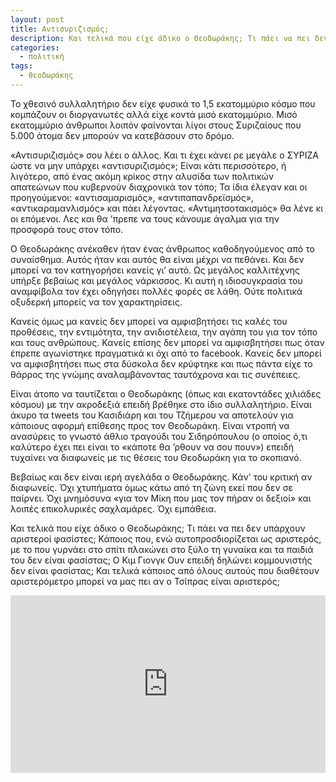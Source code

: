 ```yaml
---
layout: post
title: Αντισυριζισμός;
description: Και τελικά που είχε άδικο ο Θεοδωράκης; Τι πάει να πει δεν υπάρχουν αριστεροί φασίστες; Κάποιος που, ενώ αυτοπροσδιορίζεται ως αριστερός, με το που γυρνάει στο σπίτι πλακώνει στο ξύλο τη γυναίκα και τα παιδιά του δεν είναι φασίστας;
categories:
  - πολιτική
tags: 
  - θεοδωράκης
---
```


Το χθεσινό συλλαλητήριο δεν είχε φυσικά το 1,5 εκατομμύριο κόσμο που κομπάζουν οι διοργανωτές αλλά είχε κοντά μισό εκατομμύριο. Μισό εκατομμύριο άνθρωποι λοιπόν φαίνονται λίγοι στους Συριζαίους που 5.000 άτομα δεν μπορούν να κατεβάσουν στο δρόμο.

«Αντισυριζισμός» σου λέει ο άλλος. Και τι έχει κάνει ρε μεγάλε ο ΣΥΡΙΖΑ ώστε να μην υπάρχει «αντισυριζισμός»; Είναι κάτι περισσότερο, ή λιγότερο, από ένας ακόμη κρίκος στην αλυσίδα των πολιτικών απατεώνων που κυβερνούν διαχρονικά τον τόπο; Τα ίδια έλεγαν και οι προηγούμενοι: «αντισαμαρισμός», «αντιπαπανδρεϊσμός», «αντικαραμανλισμός» και πάει λέγοντας. «Αντιμητσοτακισμός» θα λένε κι οι επόμενοι. Λες και θα ’πρεπε να τους κάνουμε άγαλμα για την προσφορά τους στον τόπο.

Ο Θεοδωράκης ανέκαθεν ήταν ένας άνθρωπος καθοδηγούμενος από το συναίσθημα. Αυτός ήταν και αυτός θα είναι μέχρι να πεθάνει. Και δεν μπορεί να τον κατηγορήσει κανείς γι’ αυτό. Ως μεγάλος καλλιτέχνης υπήρξε βεβαίως και μεγάλος νάρκισσος. Κι αυτή η ιδιοσυγκρασία του αναμφίβολα τον έχει οδηγήσει πολλές φορές σε λάθη. Ούτε πολιτικά οξυδερκή μπορείς να τον χαρακτηρίσεις.

Κανείς όμως μα κανείς δεν μπορεί να αμφισβητήσει τις καλές του προθέσεις, την εντιμότητα, την ανιδιοτέλεια, την αγάπη του για τον τόπο και τους ανθρώπους. Κανείς επίσης δεν μπορεί να αμφισβητήσει πως όταν έπρεπε αγωνίστηκε πραγματικά κι όχι από το facebook. Κανείς δεν μπορεί να αμφισβητήσει πως στα δύσκολα δεν κρύφτηκε και πως πάντα είχε το θάρρος της γνώμης αναλαμβάνοντας ταυτόχρονα και τις συνέπειες.

Είναι άτοπο να ταυτίζεται ο Θεοδωράκης (όπως και εκατοντάδες χιλιάδες κόσμου) με την ακροδεξιά επειδή βρέθηκε στο ίδιο συλλαλητήριο. Είναι άκυρο τα tweets του Κασιδιάρη και του Τζήμερου να αποτελούν για κάποιους αφορμή επίθεσης προς τον Θεοδωράκη. Είναι ντροπή να ανασύρεις το γνωστό άθλιο τραγούδι του Σιδηρόπουλου (ο οποίος ό,τι καλύτερο έχει πει είναι το «κάποτε θα ’ρθουν να σου πουν») επειδή τυχαίνει να διαφωνείς με τις θέσεις του Θεοδωράκη για το σκοπιανό.

Βεβαίως και δεν είναι ιερή αγελάδα ο Θεοδωράκης. Κάν’ του κριτική αν διαφωνείς. Όχι χτυπήματα όμως κάτω από τη ζώνη εκεί που δεν σε παίρνει. Όχι μνημόσυνα «για τον Μίκη που μας τον πήραν οι δεξιοί» και λοιπές επικολυρικές σαχλαμάρες. Όχι εμπάθεια.

Και τελικά που είχε άδικο ο Θεοδωράκης; Τι πάει να πει δεν υπάρχουν αριστεροί φασίστες; Κάποιος που, ενώ αυτοπροσδιορίζεται ως αριστερός, με το που γυρνάει στο σπίτι πλακώνει στο ξύλο τη γυναίκα και τα παιδιά του δεν είναι φασίστας; Ο Κιμ Γιονγκ Ουν επειδή δηλώνει κομμουνιστής δεν είναι φασίστας; Και τελικά κάποιος από όλους αυτούς που διαθέτουν αριστερόμετρο μπορεί να μας πει αν ο Τσίπρας είναι αριστερός;

<div class="yt-video" style="position:relative;height:0;padding-bottom:56.25%"><iframe width="560" height="315" src="https://www.youtube.com/embed/2skR-SqNXjk" frameborder="0" allow="autoplay; encrypted-media" allowfullscreen style="position:absolute;width:100%;height:100%;left:0"></iframe></div>




